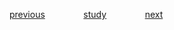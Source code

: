 

<a href="https://github.com/raphaelkaique1/study/blob/main/2-linguagens_de_programacao/2.2-javascript/desenvolvimento_de_extensoes_do_navegador.md">previous</a>⠀⠀⠀⠀⠀⠀<a href="https://github.com/raphaelkaique1/study#python">study</a>⠀⠀⠀⠀⠀⠀<a href="https://github.com/raphaelkaique1/study/blob/main/2-linguagens_de_programacao/2.3-python/manipulacao_de_arquivos_e_strings.md">next</a>